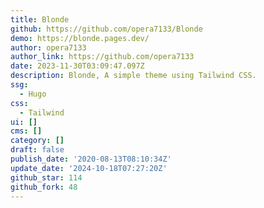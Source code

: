 ```yaml
---
title: Blonde
github: https://github.com/opera7133/Blonde
demo: https://blonde.pages.dev/
author: opera7133
author_link: https://github.com/opera7133
date: 2023-11-30T03:09:47.097Z
description: Blonde, A simple theme using Tailwind CSS.
ssg:
  - Hugo
css:
  - Tailwind
ui: []
cms: []
category: []
draft: false
publish_date: '2020-08-13T08:10:34Z'
update_date: '2024-10-18T07:27:20Z'
github_star: 114
github_fork: 48
---
```


